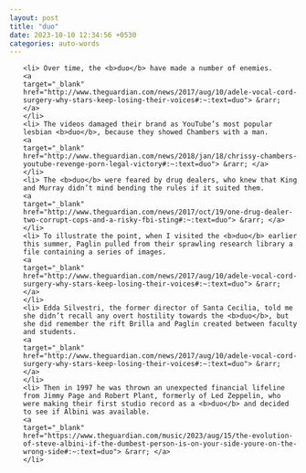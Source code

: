 ```yaml
---
layout: post
title: "duo"
date: 2023-10-10 12:34:56 +0530
categories: auto-words
---
```

<ol>

    <li> Over time, the <b>duo</b> have made a number of enemies.
    <a 
    target="_blank" 
    href="http://www.theguardian.com/news/2017/aug/10/adele-vocal-cord-surgery-why-stars-keep-losing-their-voices#:~:text=duo"> &rarr; </a>
    </li>
    <li> The videos damaged their brand as YouTube’s most popular lesbian <b>duo</b>, because they showed Chambers with a man.
    <a 
    target="_blank" 
    href="http://www.theguardian.com/news/2018/jan/18/chrissy-chambers-youtube-revenge-porn-legal-victory#:~:text=duo"> &rarr; </a>
    </li>
    <li> The <b>duo</b> were feared by drug dealers, who knew that King and Murray didn’t mind bending the rules if it suited them.
    <a 
    target="_blank" 
    href="http://www.theguardian.com/news/2017/oct/19/one-drug-dealer-two-corrupt-cops-and-a-risky-fbi-sting#:~:text=duo"> &rarr; </a>
    </li>
    <li> To illustrate the point, when I visited the <b>duo</b> earlier this summer, Paglin pulled from their sprawling research library a file containing a series of images.
    <a 
    target="_blank" 
    href="http://www.theguardian.com/news/2017/aug/10/adele-vocal-cord-surgery-why-stars-keep-losing-their-voices#:~:text=duo"> &rarr; </a>
    </li>
    <li> Edda Silvestri, the former director of Santa Cecilia, told me she didn’t recall any overt hostility towards the <b>duo</b>, but she did remember the rift Brilla and Paglin created between faculty and students.
    <a 
    target="_blank" 
    href="http://www.theguardian.com/news/2017/aug/10/adele-vocal-cord-surgery-why-stars-keep-losing-their-voices#:~:text=duo"> &rarr; </a>
    </li>
    <li> Then in 1997 he was thrown an unexpected financial lifeline from Jimmy Page and Robert Plant, formerly of Led Zeppelin, who were making their first studio record as a <b>duo</b> and decided to see if Albini was available.
    <a 
    target="_blank" 
    href="https://www.theguardian.com/music/2023/aug/15/the-evolution-of-steve-albini-if-the-dumbest-person-is-on-your-side-youre-on-the-wrong-side#:~:text=duo"> &rarr; </a>
    </li>